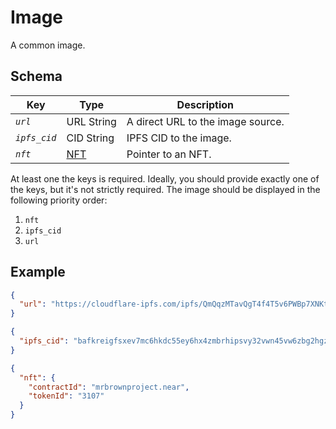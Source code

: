 # Image

A common image.

## Schema

| Key | Type | Description |
| --- | --- | --- |
| _`url`_ | URL String | A direct URL to the image source. |
| _`ipfs_cid`_ | CID String | IPFS CID to the image. |
| _`nft`_ | [NFT](./NFT.md) | Pointer to an NFT. |

At least one the keys is required. Ideally, you should provide exactly one of the keys, but it's not strictly required.
The image should be displayed in the following priority order:
1. `nft`
1. `ipfs_cid`
1. `url`

## Example

```json
{
  "url": "https://cloudflare-ipfs.com/ipfs/QmQqzMTavQgT4f4T5v6PWBp7XNKtoPmC9jvn12WPT3gkSE"
}
```

```json
{
  "ipfs_cid": "bafkreigfsxev7mc6hkdc55ey6hx4zmbrhipsvy32vwn45vw6zbg2hgzugu"
}
```

```json
{
  "nft": {
    "contractId": "mrbrownproject.near",
    "tokenId": "3107"
  }
}
```
